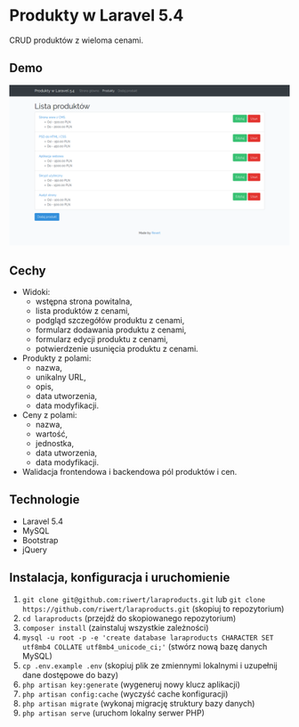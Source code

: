 # Produkty w Laravel 5.4

CRUD produktów z wieloma cenami.

## Demo
[![Sceenshot](sceenshot.png?raw=true)](http://products.revert.pl "Zobacz demo")

## Cechy
* Widoki:
  * wstępna strona powitalna,
  * lista produktów z cenami,
  * podgląd szczegółów produktu z cenami,
  * formularz dodawania produktu z cenami,
  * formularz edycji produktu z cenami,
  * potwierdzenie usunięcia produktu z cenami.
* Produkty z polami:
  * nazwa,
  * unikalny URL,
  * opis,
  * data utworzenia,
  * data modyfikacji.
* Ceny z polami:
  *  nazwa,
  *  wartość,
  *  jednostka,
  *  data utworzenia,
  *  data modyfikacji.
* Walidacja frontendowa i backendowa pól produktów i cen.

## Technologie
* Laravel 5.4
* MySQL
* Bootstrap
* jQuery

## Instalacja, konfiguracja i uruchomienie
1. `git clone git@github.com:riwert/laraproducts.git` lub `git clone https://github.com/riwert/laraproducts.git` (skopiuj to repozytorium)
1. `cd laraproducts` (przejdź do skopiowanego repozytorium)
1. `composer install` (zainstaluj wszystkie zależności)
1. `mysql -u root -p -e 'create database laraproducts CHARACTER SET utf8mb4 COLLATE utf8mb4_unicode_ci;'` (stwórz nową bazę danych MySQL)
1. `cp .env.example .env` (skopiuj plik ze zmiennymi lokalnymi i uzupełnij dane dostępowe do bazy)
1. `php artisan key:generate` (wygeneruj nowy klucz aplikacji)
1. `php artisan config:cache` (wyczyść cache konfiguracji)
1. `php artisan migrate` (wykonaj migrację struktury bazy danych)
1. `php artisan serve` (uruchom lokalny serwer PHP)
